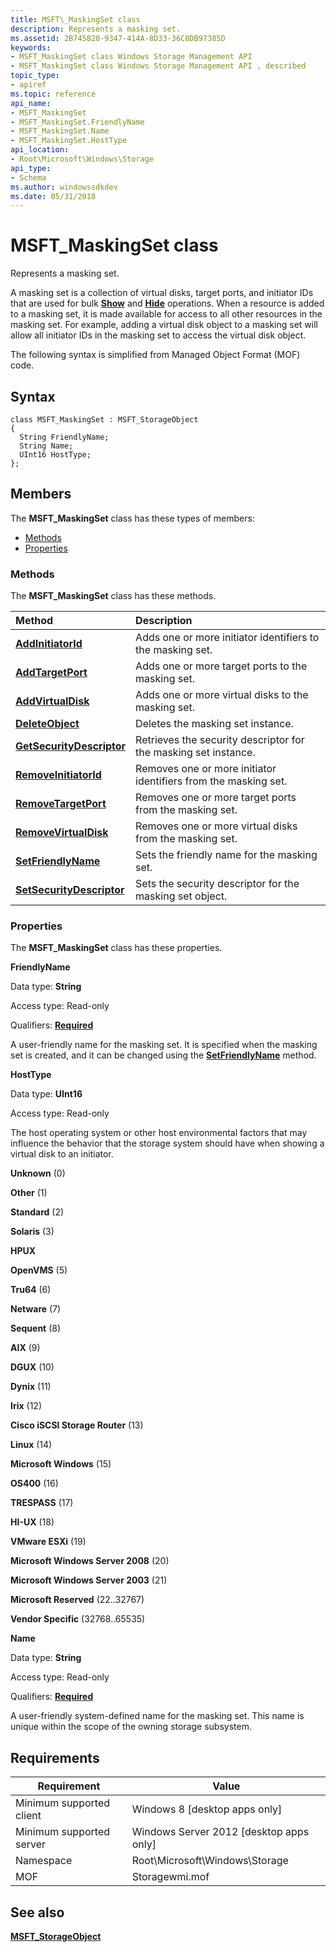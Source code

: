 ```yaml
---
title: MSFT\_MaskingSet class
description: Represents a masking set.
ms.assetid: 2B745820-9347-414A-8D33-36C8DB97385D
keywords:
- MSFT_MaskingSet class Windows Storage Management API
- MSFT_MaskingSet class Windows Storage Management API , described
topic_type:
- apiref
ms.topic: reference
api_name:
- MSFT_MaskingSet
- MSFT_MaskingSet.FriendlyName
- MSFT_MaskingSet.Name
- MSFT_MaskingSet.HostType
api_location:
- Root\Microsoft\Windows\Storage
api_type:
- Schema
ms.author: windowssdkdev
ms.date: 05/31/2018
---
```


# MSFT\_MaskingSet class

Represents a masking set.

A masking set is a collection of virtual disks, target ports, and initiator IDs that are used for bulk [**Show**](msft-virtualdisk-show.md) and [**Hide**](msft-virtualdisk-hide.md) operations. When a resource is added to a masking set, it is made available for access to all other resources in the masking set. For example, adding a virtual disk object to a masking set will allow all initiator IDs in the masking set to access the virtual disk object.

The following syntax is simplified from Managed Object Format (MOF) code.

## Syntax

``` syntax
class MSFT_MaskingSet : MSFT_StorageObject
{
  String FriendlyName;
  String Name;
  UInt16 HostType;
};
```

## Members

The **MSFT\_MaskingSet** class has these types of members:

-   [Methods](#methods)
-   [Properties](#properties)

### Methods

The **MSFT\_MaskingSet** class has these methods.



| Method                                                                 | Description                                                                |
|:-----------------------------------------------------------------------|:---------------------------------------------------------------------------|
| [**AddInitiatorId**](msft-maskingset-addinitiatorid.md)               | Adds one or more initiator identifiers to the masking set.      |
| [**AddTargetPort**](msft-maskingset-addtargetport.md)                 | Adds one or more target ports to the masking set.               |
| [**AddVirtualDisk**](msft-maskingset-addvirtualdisk.md)               | Adds one or more virtual disks to the masking set.              |
| [**DeleteObject**](msft-maskingset-deleteobject.md)                   | Deletes the masking set instance.                               |
| [**GetSecurityDescriptor**](msft-maskingset-getsecuritydescriptor.md) | Retrieves the security descriptor for the masking set instance. |
| [**RemoveInitiatorId**](msft-maskingset-removeinitiatorid.md)         | Removes one or more initiator identifiers from the masking set. |
| [**RemoveTargetPort**](msft-maskingset-removetargetport.md)           | Removes one or more target ports from the masking set.          |
| [**RemoveVirtualDisk**](msft-maskingset-removevirtualdisk.md)         | Removes one or more virtual disks from the masking set.         |
| [**SetFriendlyName**](msft-maskingset-setfriendlyname.md)             | Sets the friendly name for the masking set.                     |
| [**SetSecurityDescriptor**](msft-maskingset-setsecuritydescriptor.md) | Sets the security descriptor for the masking set object.        |



 

### Properties

The **MSFT\_MaskingSet** class has these properties.

 

**FriendlyName**
   

Data type: **String**
 

Access type: Read-only
 

Qualifiers: [**Required**](/windows/win32/wmisdk/standard-qualifiers)
 

A user-friendly name for the masking set. It is specified when the masking set is created, and it can be changed using the [**SetFriendlyName**](msft-maskingset-setfriendlyname.md) method.

 

**HostType**
   

Data type: **UInt16**
 

Access type: Read-only
 

The host operating system or other host environmental factors that may influence the behavior that the storage system should have when showing a virtual disk to an initiator.

 

**Unknown** (0)
 

**Other** (1)
 

**Standard** (2)
 

**Solaris** (3)
 

**HPUX**
 

**OpenVMS** (5)
 

**Tru64** (6)
 

**Netware** (7)
 

**Sequent** (8)
 

**AIX** (9)
 

**DGUX** (10)
 

**Dynix** (11)
 

**Irix** (12)
 

**Cisco iSCSI Storage Router** (13)
 

**Linux** (14)
 

**Microsoft Windows** (15)
 

**OS400** (16)
 

**TRESPASS** (17)
 

**HI-UX** (18)
 

**VMware ESXi** (19)
 

**Microsoft Windows Server 2008** (20)
 

**Microsoft Windows Server 2003** (21)
 

**Microsoft Reserved** (22..32767)
 

**Vendor Specific** (32768..65535)
 

 

**Name**
   

Data type: **String**
 

Access type: Read-only
 

Qualifiers: [**Required**](/windows/win32/wmisdk/standard-qualifiers)
 

A user-friendly system-defined name for the masking set. This name is unique within the scope of the owning storage subsystem.

 

## Requirements



| Requirement | Value |
|-------------------------------------|-------------------------------------------------------------------------------------------|
| Minimum supported client | Windows 8 \[desktop apps only\]                                                |
| Minimum supported server | Windows Server 2012 \[desktop apps only\]                                      |
| Namespace                | Root\\Microsoft\\Windows\\Storage                                              |
| MOF                      |  Storagewmi.mof  |



## See also

 

[**MSFT\_StorageObject**](msft-storageobject.md)
 

 


